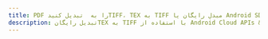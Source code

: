 ---title: PDF را به  تبدیل کنیدTIFF، TEX به TIFF مبدل رایگان یا Android SDKdescription: تبدیل رایگانTEX به TIFF با استفاده از Android Cloud APIs & SDK همچنین اسناد PDF را در Cloud ایجاد، ویرایش و رندر کنید.---